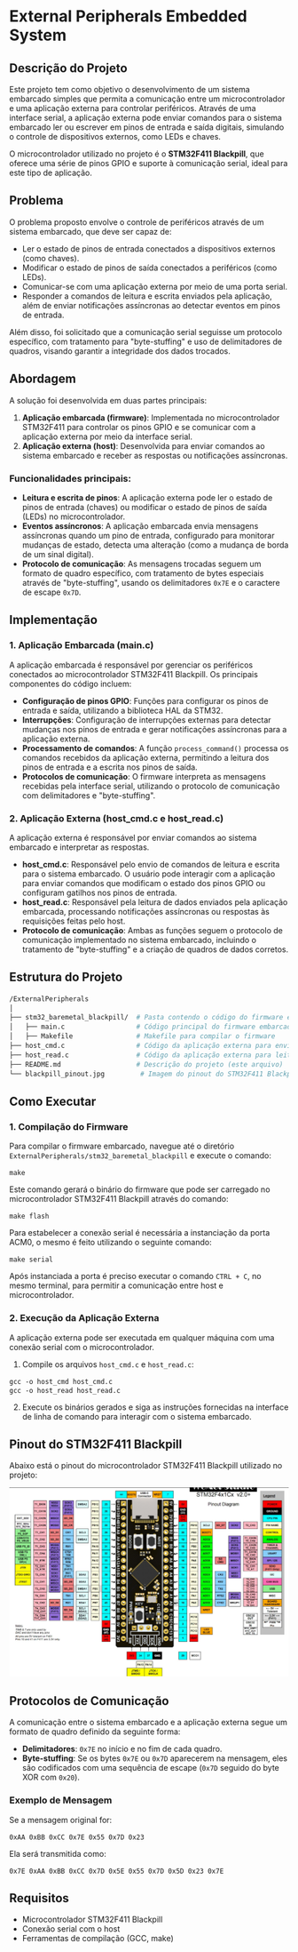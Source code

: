 # External Peripherals Embedded System

## Descrição do Projeto

Este projeto tem como objetivo o desenvolvimento de um sistema embarcado simples que permita a comunicação entre um microcontrolador e uma aplicação externa para controlar periféricos. Através de uma interface serial, a aplicação externa pode enviar comandos para o sistema embarcado ler ou escrever em pinos de entrada e saída digitais, simulando o controle de dispositivos externos, como LEDs e chaves.

O microcontrolador utilizado no projeto é o **STM32F411 Blackpill**, que oferece uma série de pinos GPIO e suporte à comunicação serial, ideal para este tipo de aplicação.

## Problema

O problema proposto envolve o controle de periféricos através de um sistema embarcado, que deve ser capaz de:
- Ler o estado de pinos de entrada conectados a dispositivos externos (como chaves).
- Modificar o estado de pinos de saída conectados a periféricos (como LEDs).
- Comunicar-se com uma aplicação externa por meio de uma porta serial.
- Responder a comandos de leitura e escrita enviados pela aplicação, além de enviar notificações assíncronas ao detectar eventos em pinos de entrada.

Além disso, foi solicitado que a comunicação serial seguisse um protocolo específico, com tratamento para "byte-stuffing" e uso de delimitadores de quadros, visando garantir a integridade dos dados trocados.

## Abordagem

A solução foi desenvolvida em duas partes principais:
1. **Aplicação embarcada (firmware)**: Implementada no microcontrolador STM32F411 para controlar os pinos GPIO e se comunicar com a aplicação externa por meio da interface serial.
2. **Aplicação externa (host)**: Desenvolvida para enviar comandos ao sistema embarcado e receber as respostas ou notificações assíncronas.

### Funcionalidades principais:

- **Leitura e escrita de pinos**: A aplicação externa pode ler o estado de pinos de entrada (chaves) ou modificar o estado de pinos de saída (LEDs) no microcontrolador.
- **Eventos assíncronos**: A aplicação embarcada envia mensagens assíncronas quando um pino de entrada, configurado para monitorar mudanças de estado, detecta uma alteração (como a mudança de borda de um sinal digital).
- **Protocolo de comunicação**: As mensagens trocadas seguem um formato de quadro específico, com tratamento de bytes especiais através de "byte-stuffing", usando os delimitadores `0x7E` e o caractere de escape `0x7D`.

## Implementação

### 1. Aplicação Embarcada (main.c)
A aplicação embarcada é responsável por gerenciar os periféricos conectados ao microcontrolador STM32F411 Blackpill. Os principais componentes do código incluem:

- **Configuração de pinos GPIO**: Funções para configurar os pinos de entrada e saída, utilizando a biblioteca HAL da STM32.
- **Interrupções**: Configuração de interrupções externas para detectar mudanças nos pinos de entrada e gerar notificações assíncronas para a aplicação externa.
- **Processamento de comandos**: A função `process_command()` processa os comandos recebidos da aplicação externa, permitindo a leitura dos pinos de entrada e a escrita nos pinos de saída.
- **Protocolos de comunicação**: O firmware interpreta as mensagens recebidas pela interface serial, utilizando o protocolo de comunicação com delimitadores e "byte-stuffing".

### 2. Aplicação Externa (host_cmd.c e host_read.c)
A aplicação externa é responsável por enviar comandos ao sistema embarcado e interpretar as respostas.

- **host_cmd.c**: Responsável pelo envio de comandos de leitura e escrita para o sistema embarcado. O usuário pode interagir com a aplicação para enviar comandos que modificam o estado dos pinos GPIO ou configuram gatilhos nos pinos de entrada.
- **host_read.c**: Responsável pela leitura de dados enviados pela aplicação embarcada, processando notificações assíncronas ou respostas às requisições feitas pelo host.
- **Protocolo de comunicação**: Ambas as funções seguem o protocolo de comunicação implementado no sistema embarcado, incluindo o tratamento de "byte-stuffing" e a criação de quadros de dados corretos.

## Estrutura do Projeto

```bash
/ExternalPeripherals
│
├── stm32_baremetal_blackpill/  # Pasta contendo o código do firmware e Makefile para o STM32F411 Blackpill
│   ├── main.c                  # Código principal do firmware embarcado
│   ├── Makefile                # Makefile para compilar o firmware
├── host_cmd.c                  # Código da aplicação externa para envio de comandos
├── host_read.c                 # Código da aplicação externa para leitura de dados
├── README.md                   # Descrição do projeto (este arquivo)
└── blackpill_pinout.jpg         # Imagem do pinout do STM32F411 Blackpill
```

## Como Executar

### 1. Compilação do Firmware
Para compilar o firmware embarcado, navegue até o diretório `ExternalPeripherals/stm32_baremetal_blackpill` e execute o comando:
```
make
```
Este comando gerará o binário do firmware que pode ser carregado no microcontrolador STM32F411 Blackpill através do comando:
```
make flash
```
Para estabelecer a conexão serial é necessária a instanciação da porta ACM0, o mesmo é feito utilizando o seguinte comando:
```
make serial
```
Após instanciada a porta é preciso executar o comando ```CTRL + C```, no mesmo terminal, para permitir a comunicação entre host e microcontrolador.

### 2. Execução da Aplicação Externa
A aplicação externa pode ser executada em qualquer máquina com uma conexão serial com o microcontrolador.

1. Compile os arquivos `host_cmd.c` e `host_read.c`:
```
gcc -o host_cmd host_cmd.c
gcc -o host_read host_read.c
```

2. Execute os binários gerados e siga as instruções fornecidas na interface de linha de comando para interagir com o sistema embarcado.

## Pinout do STM32F411 Blackpill

Abaixo está o pinout do microcontrolador STM32F411 Blackpill utilizado no projeto:

![Pinout STM32F411 Blackpill](blackpill_pinout.jpg)

## Protocolos de Comunicação

A comunicação entre o sistema embarcado e a aplicação externa segue um formato de quadro definido da seguinte forma:

- **Delimitadores**: `0x7E` no início e no fim de cada quadro.
- **Byte-stuffing**: Se os bytes `0x7E` ou `0x7D` aparecerem na mensagem, eles são codificados com uma sequência de escape (`0x7D` seguido do byte XOR com `0x20`).

### Exemplo de Mensagem

Se a mensagem original for:

```
0xAA 0xBB 0xCC 0x7E 0x55 0x7D 0x23
```

Ela será transmitida como:

```
0x7E 0xAA 0xBB 0xCC 0x7D 0x5E 0x55 0x7D 0x5D 0x23 0x7E
```

## Requisitos

- Microcontrolador STM32F411 Blackpill
- Conexão serial com o host
- Ferramentas de compilação (GCC, make)
